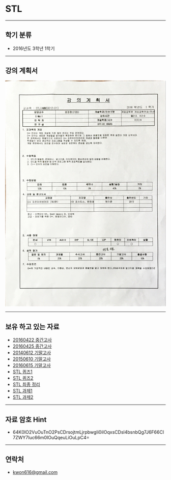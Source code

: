 # STL
----------
학기 분류
----------
+ 2016년도 3학년 1학기

----------
강의 계획서
----------
![Image01](https://github.com/WindowsHyun/STL/blob/master/%EA%B0%95%EC%9D%98%EA%B3%84%ED%9A%8D%EC%84%9C.jpg?raw=true)

---------
보유 하고 있는 자료
---------
+ [20160422 중간고사](https://github.com/WindowsHyun/STL/blob/master/Documnet/20160422%20%EC%A4%91%EA%B0%84%EA%B3%A0%EC%82%AC.zip?raw=true)
+ [20160425 중간고사](https://github.com/WindowsHyun/STL/blob/master/Documnet/20160425%20%EC%A4%91%EA%B0%84%EA%B3%A0%EC%82%AC.zip?raw=true)
+ [20140612 기말고사](https://github.com/WindowsHyun/STL/blob/master/Documnet/20140612%20%EA%B8%B0%EB%A7%90%EA%B3%A0%EC%82%AC.zip?raw=true)
+ [20150610 기말고사](https://github.com/WindowsHyun/STL/blob/master/Documnet/20150610%20%EA%B8%B0%EB%A7%90%EA%B3%A0%EC%82%AC.zip?raw=true)
+ [20160615 기말고사](https://github.com/WindowsHyun/STL/blob/master/Documnet/20160615%20%EA%B8%B0%EB%A7%90%EA%B3%A0%EC%82%AC.zip?raw=true)
+ [STL 퀴즈1](https://github.com/WindowsHyun/STL/blob/master/Documnet/STL%ED%80%B4%EC%A6%881.zip?raw=true)
+ [STL 퀴즈2](https://github.com/WindowsHyun/STL/blob/master/Documnet/STL%ED%80%B4%EC%A6%882.zip?raw=true)
+ [STL 최종 정리](https://github.com/WindowsHyun/STL/blob/master/Documnet/STL%20%EC%B5%9C%EC%A2%85%EC%A0%95%EB%A6%AC.jpg?raw=true)
+ [STL 과제1](https://github.com/WindowsHyun/STL/tree/master/STL%EA%B3%BC%EC%A0%9C1)
+ [STL 과제2](https://github.com/WindowsHyun/STL/tree/master/STL%EA%B3%BC%EC%A0%9C2)

---------
자료 암호 Hint
---------
+ 64K0IO2VuOuTnO2PsCDrsojtmLjrpbwgIi0iIOqxsCDsl4bsnbQg7J6F66Cl7ZWY7Iuc66m0IOuQqeuLiOuLpC4=

---------
연락처
---------
+ kwon616@gmail.com
